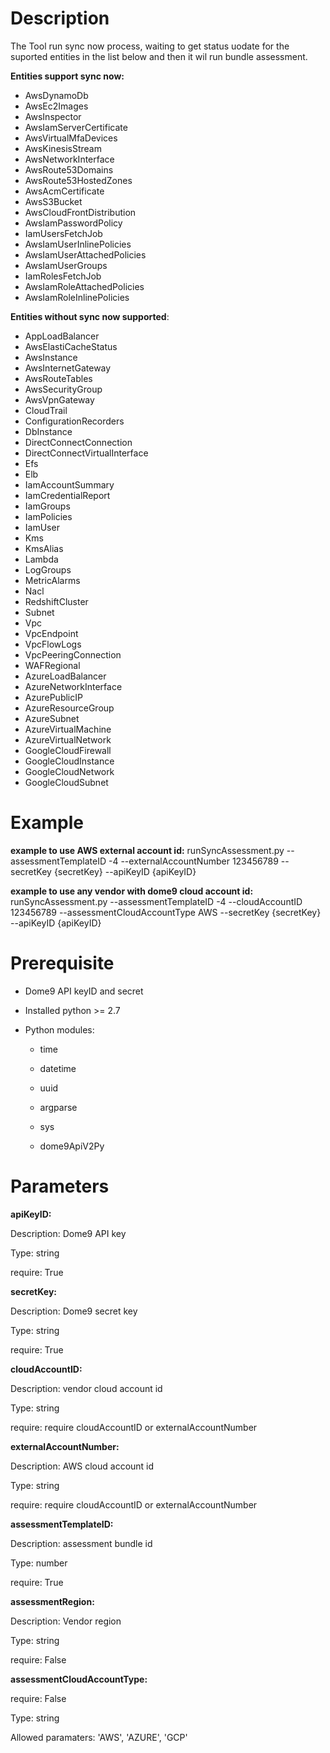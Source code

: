 # Description
The Tool run sync now process, waiting to get status uodate for the suported entities in the list below and then it wil run bundle assessment.

**Entities support sync now:**

* AwsDynamoDb
* AwsEc2Images
* AwsInspector
* AwsIamServerCertificate
* AwsVirtualMfaDevices
* AwsKinesisStream
* AwsNetworkInterface
* AwsRoute53Domains
* AwsRoute53HostedZones
* AwsAcmCertificate
* AwsS3Bucket
* AwsCloudFrontDistribution
* AwsIamPasswordPolicy
* IamUsersFetchJob
* AwsIamUserInlinePolicies
* AwsIamUserAttachedPolicies
* AwsIamUserGroups
* IamRolesFetchJob
* AwsIamRoleAttachedPolicies
* AwsIamRoleInlinePolicies

**Entities without sync now supported**:
* AppLoadBalancer
* AwsElastiCacheStatus
* AwsInstance
* AwsInternetGateway
* AwsRouteTables
* AwsSecurityGroup
* AwsVpnGateway
* CloudTrail
* ConfigurationRecorders
* DbInstance
* DirectConnectConnection
* DirectConnectVirtualInterface
* Efs
* Elb
* IamAccountSummary
* IamCredentialReport
* IamGroups
* IamPolicies
* IamUser
* Kms
* KmsAlias
* Lambda
* LogGroups
* MetricAlarms
* Nacl
* RedshiftCluster
* Subnet
* Vpc
* VpcEndpoint
* VpcFlowLogs
* VpcPeeringConnection
* WAFRegional
* AzureLoadBalancer
* AzureNetworkInterface
* AzurePublicIP
* AzureResourceGroup
* AzureSubnet
* AzureVirtualMachine
* AzureVirtualNetwork
* GoogleCloudFirewall
* GoogleCloudInstance
* GoogleCloudNetwork
* GoogleCloudSubnet


# Example

**example to use AWS external account id:**
runSyncAssessment.py --assessmentTemplateID -4 --externalAccountNumber 123456789 --secretKey {secretKey} --apiKeyID {apiKeyID}

**example to use any vendor with dome9 cloud account id:**
runSyncAssessment.py --assessmentTemplateID -4 --cloudAccountID 123456789 --assessmentCloudAccountType AWS --secretKey {secretKey} --apiKeyID {apiKeyID}



# Prerequisite 

* Dome9 API keyID and secret 

* Installed python >= 2.7 

* Python modules:

    * time 

    * datetime

    * uuid

	* argparse

	* sys

	* dome9ApiV2Py

# Parameters

**apiKeyID:**

Description: Dome9 API key

Type: string

require: True

**secretKey:**

Description: Dome9 secret key

Type: string

require: True

**cloudAccountID:**

Description: vendor cloud account id

Type: string

require: require cloudAccountID or externalAccountNumber

**externalAccountNumber:**

Description: AWS cloud account id

Type: string

require: require cloudAccountID or externalAccountNumber


**assessmentTemplateID:**

Description: assessment bundle id

Type: number

require: True

**assessmentRegion:**

Description: Vendor region

Type: string

require: False

**assessmentCloudAccountType:**

require: False

Type: string

Allowed paramaters:  'AWS', 'AZURE', 'GCP'
